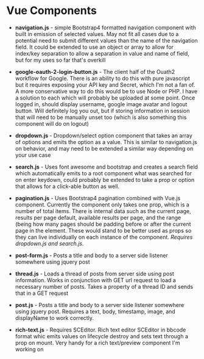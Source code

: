 # Vue Components
- __navigation.js__ - simple Bootstrap4 formatted navigation component with built in emission of selected values.  May not fit all cases due to a potential need to submit different values than the name of the navigation field.  It could be extended to use an object or array to allow for index/key separation to allow a separation in value and name of field, but for my uses so far that's overkill

- __google-oauth-2-login-button.js__ - The client half of the Ouath2 workflow for Google.  There is an ability to do this with pure javascript but it requires exposing your API key and Secret, which I'm not a fan of.  A more conservative way to do this would be to use Node or PHP.  I have a solution to each which will probably be uploaded at some point.  Once logged in, should display username, google image avatar and logout button.  Will definitely log you out, but if storing information in session that will need to be manually unset too (which is also something this component will do on logout)

- __dropdown.js__ - Dropdown/select option component that takes an array of options and emits the option as a value.  This is similar to navigation.js on behavior, and may need to be extended a similar way depending on your use case

- __search.js__ - Uses font awesome and bootstrap and creates a search field which automatically emits to a root component what was searched for on enter keydown, could probably be extended to take a prop or option that allows for a click-able button as well.

- __pagination.js__ - Uses  Bootstrap4 pagination combined with Vue.js component.  Currently the component only takes one prop, which is a number of total items.  There is internal data such as the current page, results per page default, available results per page, and the range (being how many pages should be padding before or after the current page in the element.  These would stand to be better  used as props so they can live individually on each instance of the component.  *Requires dropdown.js and search.js.*

 - __post-form.js__ - Posts a title and body to a server side listener somewhere using jquery post
 
 - __thread.js__ - Loads a thread of posts from server side using post information.  Works in conjunction with GET url request to load a necessary number of posts.  Takes a property of a thread ID and sends that in a GET request
 
 - __post.js__ - Posts a title and body to a server side listener somewhere using jquery post.  Requires a text, body, timestamp, image, and displayName to work correctly.

- __rich-text.js__ - Requires SCEditor.  Rich text editor SCEditor in bbcode format whic emits values on lifecycle destroy and sets text through a prop on mount.  Very handy for a rich text/preview component I'm working on

